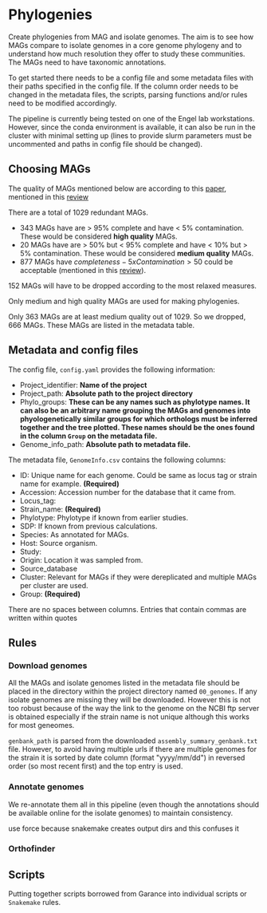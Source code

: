 # Phylogenies

Create phylogenies from MAG and isolate genomes. The aim is to see how MAGs compare to isolate genomes in a core genome phylogeny and to understand how much resolution they offer to study these communities. The MAGs need to have taxonomic annotations.

To get started there needs to be a config file and some metadata files with their paths specified in the config file. If the column order needs to be changed in the metadata files, the scripts, parsing functions and/or rules need to be modified accordingly.

The pipeline is currently being tested on one of the Engel lab workstations. However, since the conda environment is available, it can also be run in the cluster with minimal setting up (lines to provide slurm parameters must be uncommented and paths in config file should be changed).

## Choosing MAGs

The quality of MAGs mentioned below are according to this [paper](https://doi.org/10.1038/s41586-019-0965-1), mentioned in this [review](https://doi.org/10.1016/j.csbj.2021.11.028)

There are a total of 1029 redundant MAGs.

* 343 MAGs have are > 95% complete and have < 5% contamination. These would be considered **high quality** MAGs.
* 20 MAGs have are > 50% but < 95% complete and have < 10% but > 5% contamination. These would be considered **medium quality** MAGs.
* 877 MAGs have $completeness - 5 x Contamination > 50$ could be acceptable (mentioned in this [review](https://doi.org/10.1016/j.csbj.2021.11.028)).

152 MAGs will have to be dropped according to the most relaxed measures.

Only medium and high quality MAGs are used for making phylogenies.

Only 363 MAGs are at least medium quality out of 1029. So we dropped, 666 MAGs. These MAGs are listed in the metadata table.


## Metadata and config files

The config file, `config.yaml` provides the following information:

* Project_identifier: **Name of the project**
* Project_path: **Absolute path to the project directory**
* Phylo_groups: **These can be any names such as phylotype names. It can also be an arbitrary name grouping the MAGs and genomes into phyologenetically similar groups for which orthologs must be inferred together and the tree plotted. These names should be the ones found in the column `Group` on the metadata file.**
* Genome_info_path: **Absolute path to metadata file.**

The metadata file, `GenomeInfo.csv` contains the following columns:

* ID: Unique name for each genome. Could be same as locus tag or strain name for example. **(Required)**
* Accession: Accession number for the database that it came from.
* Locus_tag:
* Strain_name: **(Required)**
* Phylotype: Phylotype if known from earlier studies.
* SDP: If known from previous calculations.
* Species: As annotated for MAGs.
* Host: Source organism.
* Study:
* Origin: Location it was sampled from.
* Source_database
* Cluster: Relevant for MAGs if they were dereplicated and multiple MAGs per cluster are used.
* Group: **(Required)**

There are no spaces between columns. Entries that contain commas are written within quotes

## Rules

### Download genomes

All the MAGs and isolate genomes listed in the metadata file should be placed in the directory within the project directory named `00_genomes`. If any isolate genomes are missing they will be downloaded. However this is not too robust because of the way the link to the genome on the NCBI ftp server is obtained especially if the strain name is not unique although this works for most geneomes.

`genbank_path` is parsed from the downloaded `assembly_summary_genbank.txt` file. However, to avoid having multiple urls if there are
multiple genomes for the strain it is sorted by date column (format "yyyy/mm/dd") in reversed order (so most recent first) and the top entry is used.

### Annotate genomes

We re-annotate them all in this pipeline (even though the annotations should be available online for the isolate genomes) to maintain consistency.

use force because snakemake creates output dirs and this confuses it

### Orthofinder



## Scripts

Putting together scripts borrowed from Garance into individual scripts or `Snakemake` rules.
